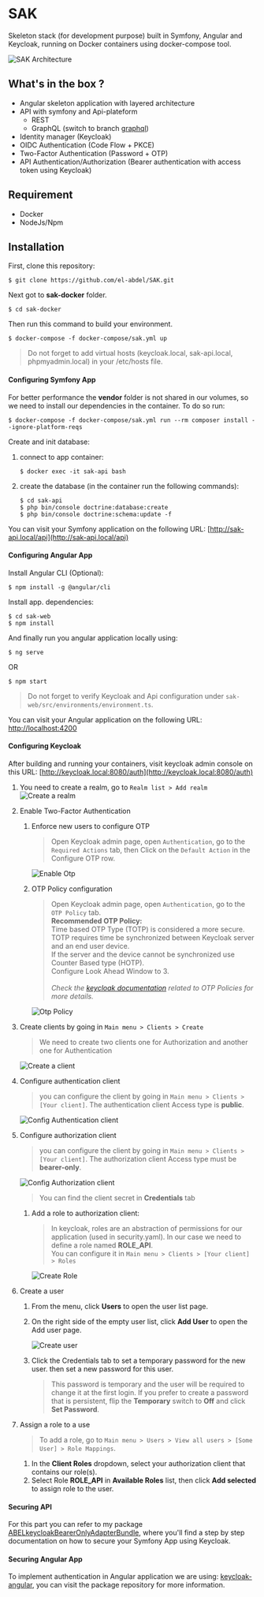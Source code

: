 # SAK

Skeleton stack (for development purpose) built in Symfony, Angular and Keycloak, running on Docker containers using docker-compose tool.


![SAK Architecture](./docs/screenshots/sak-architecture.png)

## What's in the box ?
- Angular skeleton application with layered architecture
- API with symfony and Api-plateform
    - REST
    - GraphQL (switch to branch [graphql](https://github.com/el-abdel/SAK/tree/graphql))
- Identity manager (Keycloak)
- OIDC Authentication (Code Flow + PKCE)
- Two-Factor Authentication (Password + OTP)
- API Authentication/Authorization (Bearer authentication with access token using Keycloak)

## Requirement

- Docker
- NodeJs/Npm

## Installation

First, clone this repository:

```
$ git clone https://github.com/el-abdel/SAK.git
```

Next got to **sak-docker** folder.

```
$ cd sak-docker
```

Then run this command to build your environment.

```
$ docker-compose -f docker-compose/sak.yml up
```

> Do not forget to add virtual hosts (keycloak.local, sak-api.local, phpmyadmin.local) in your /etc/hosts file.

#### Configuring Symfony App

For better performance the **vendor** folder is not shared in our volumes, so we need to install our dependencies in the container. To do so run:

```
$ docker-compose -f docker-compose/sak.yml run --rm composer install --ignore-platform-reqs
```
Create and init database:

1. connect to app container:
    ```
    $ docker exec -it sak-api bash
    ```

2. create the database (in the container run the following commands):
    ```
    $ cd sak-api
    $ php bin/console doctrine:database:create
    $ php bin/console doctrine:schema:update -f
    ```


You can visit your Symfony application on the following URL: [http://sak-api.local/api](http://sak-api.local/api) 

#### Configuring Angular App

Install Angular CLI (Optional):

```
$ npm install -g @angular/cli
```

Install app. dependencies:

```
$ cd sak-web
$ npm install
```
And finally run you angular application locally using:

```
$ ng serve
```
OR
```
$ npm start
```
> Do not forget to verify Keycloak and Api configuration under `sak-web/src/environments/environment.ts`.

You can visit your Angular application on the following URL: [http://localhost:4200](http://localhost:4200)

#### Configuring Keycloak

After building and running your containers, visit keycloak admin console on this URL: [http://keycloak.local:8080/auth](http://keycloak.local:8080/auth)

1. You need to create a realm, go to ```Realm list > Add realm```
    ![Create a realm](./docs/screenshots/create-a-realm.png)

2. Enable Two-Factor Authentication
    1. Enforce new users to configure OTP
        > Open Keycloak admin page, open `Authentication`, go to the `Required Actions` tab, then Click on the `Default Action` in the Configure OTP row.

        ![Enable Otp](./docs/screenshots/enable-otp.png)

    2. OTP Policy configuration
        > Open Keycloak admin page, open `Authentication`, go to the `OTP Policy` tab. <br>
         **Recommended OTP Policy:** <br>
         Time based OTP Type (TOTP) is considered a more secure. TOTP requires time be synchronized between Keycloak server and an end user device.<br>
         If the server and the device cannot be synchronized use Counter Based type (HOTP).<br>
         Configure Look Ahead Window to 3.<br>    
         _Check the [keycloak documentation](https://www.keycloak.org/docs/latest/server_admin/index.html#otp-policies) related to OTP Policies for more details._

        ![Otp Policy](./docs/screenshots/otp-policy.png)


3. Create clients by going in ```Main menu > Clients > Create```
    > We need to create two clients one for Authorization and another one for Authentication

    ![Create a client](./docs/screenshots/create-a-client.png)

4. Configure authentication client
    > you can configure the client by going in ```Main menu > Clients > [Your client]```. The authentication client Access type is **public**.

    ![Config Authentication client](./docs/screenshots/config-authentication-client.png)

5. Configure authorization client
    > you can configure the client by going in ```Main menu > Clients > [Your client]```. The authorization client Access type must be **bearer-only**.
    
    ![Config Authorization client](./docs/screenshots/config-autorization-client.png)
    
    > You can find the client secret in **Credentials** tab

    1. Add a role to authorization client:

        > In keycloak, roles are an abstraction of permissions for our application (used in security.yaml). In our case we need to define a role named **ROLE_API**. <br>
          You can configure it in ```Main menu > Clients > [Your client] > Roles```

        ![Create Role](./docs/screenshots/create-a-role.png)

6. Create a user
    1. From the menu, click **Users** to open the user list page.

    2. On the right side of the empty user list, click **Add User** to open the Add user page.

        ![Create user](./docs/screenshots/add-user.png)

    3. Click the Credentials tab to set a temporary password for the new user. then set a new password for this user.

        > This password is temporary and the user will be required to change it at the first login. If you prefer to create a password that is persistent, flip the **Temporary** switch to **Off** and click **Set Password**.

7. Assign a role to a use
    
    > To add a role, go to ```Main menu > Users > View all users > [Some User] > Role Mappings```.

    1. In the **Client Roles** dropdown, select your authorization client that contains our role(s).
    2. Select Role **ROLE_API** in **Available Roles** list, then click **Add selected** to assign role to the user.


#### Securing API

For this part you can refer to my package [ABELkeycloakBearerOnlyAdapterBundle](https://github.com/el-abdel/ABELkeycloakBearerOnlyAdapterBundle), where you'll find a step by step documentation on how to secure your Symfony App using Keycloak.

#### Securing Angular App

To implement authentication in Angular application we are using: [keycloak-angular](https://github.com/mauriciovigolo/keycloak-angular), you can visit the package repository for more information.
